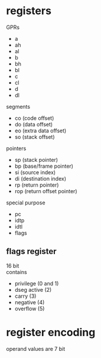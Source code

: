# registers  
  
GPRs  
- a  
- ah  
- al  
- b  
- bh  
- bl  
- c  
- cl  
- d  
- dl  
  
segments  
- co (code offset)  
- do (data offset)  
- eo (extra data offset)  
- so (stack offset)  
  
pointers  
- sp (stack pointer)  
- bp (base/frame pointer)  
- si (source index)  
- di (destination index)  
- rp (return pointer)  
- rop (return offset pointer)  
  
special purpose  
- pc  
- idtp  
- idtl  
- flags  
  
  
## flags register  
  
16 bit  
contains  
- privilege (0 and 1)  
- dseg active (2)  
- carry (3)  
- negative (4)  
- overflow (5)  
  
  
# register encoding  
  
operand values are 7 bit  
  
  
  